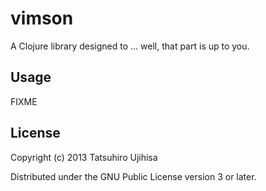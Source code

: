 # vimson

A Clojure library designed to ... well, that part is up to you.

## Usage

FIXME

## License

Copyright (c) 2013 Tatsuhiro Ujihisa

Distributed under the GNU Public License version 3 or later.
